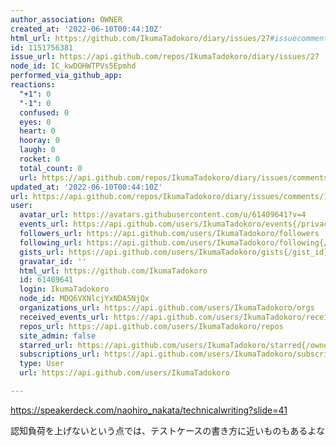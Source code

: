 ```yaml
---
author_association: OWNER
created_at: '2022-06-10T00:44:10Z'
html_url: https://github.com/IkumaTadokoro/diary/issues/27#issuecomment-1151756381
id: 1151756381
issue_url: https://api.github.com/repos/IkumaTadokoro/diary/issues/27
node_id: IC_kwDOHWTPVs5Epmhd
performed_via_github_app: 
reactions:
  "+1": 0
  "-1": 0
  confused: 0
  eyes: 0
  heart: 0
  hooray: 0
  laugh: 0
  rocket: 0
  total_count: 0
  url: https://api.github.com/repos/IkumaTadokoro/diary/issues/comments/1151756381/reactions
updated_at: '2022-06-10T00:44:10Z'
url: https://api.github.com/repos/IkumaTadokoro/diary/issues/comments/1151756381
user:
  avatar_url: https://avatars.githubusercontent.com/u/61409641?v=4
  events_url: https://api.github.com/users/IkumaTadokoro/events{/privacy}
  followers_url: https://api.github.com/users/IkumaTadokoro/followers
  following_url: https://api.github.com/users/IkumaTadokoro/following{/other_user}
  gists_url: https://api.github.com/users/IkumaTadokoro/gists{/gist_id}
  gravatar_id: ''
  html_url: https://github.com/IkumaTadokoro
  id: 61409641
  login: IkumaTadokoro
  node_id: MDQ6VXNlcjYxNDA5NjQx
  organizations_url: https://api.github.com/users/IkumaTadokoro/orgs
  received_events_url: https://api.github.com/users/IkumaTadokoro/received_events
  repos_url: https://api.github.com/users/IkumaTadokoro/repos
  site_admin: false
  starred_url: https://api.github.com/users/IkumaTadokoro/starred{/owner}{/repo}
  subscriptions_url: https://api.github.com/users/IkumaTadokoro/subscriptions
  type: User
  url: https://api.github.com/users/IkumaTadokoro

---
```

https://speakerdeck.com/naohiro_nakata/technicalwriting?slide=41

認知負荷を上げないという点では、テストケースの書き方に近いものもあるよな
